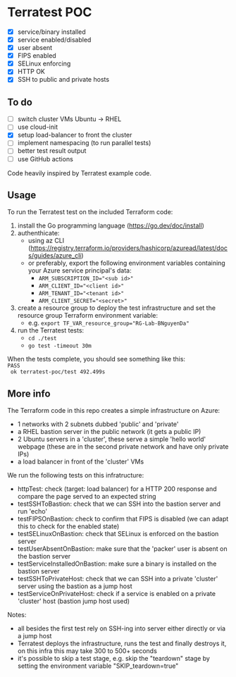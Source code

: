 # Terratest POC

- [X] service/binary installed
- [X] service enabled/disabled
- [X] user absent
- [X] FIPS enabled
- [X] SELinux enforcing
- [X] HTTP OK
- [X] SSH to public and private hosts

## To do

- [ ] switch cluster VMs Ubuntu -> RHEL
- [ ] use cloud-init
- [X] setup load-balancer to front the cluster
- [ ] implement namespacing (to run parallel tests)
- [ ] better test result output
- [ ] use GitHub actions 

Code heavily inspired by Terratest example code. 

## Usage

To run the Terratest test on the included Terraform code:
1. install the Go programming language (https://go.dev/doc/install)
2. authenthicate: 
    - using az CLI (https://registry.terraform.io/providers/hashicorp/azuread/latest/docs/guides/azure_cli) 
    - or preferably, export the following environment variables containing your Azure service principal's data:
        - `ARM_SUBSCRIPTION_ID="<sub id>"`
        - `ARM_CLIENT_ID="<client id>"`
        - `ARM_TENANT_ID="<tenant id>"`
        - `ARM_CLIENT_SECRET="<secret>"`
3. create a resource group to deploy the test infrastructure and set the resource group Terraform environment variable:
    - e.g. `export TF_VAR_resource_group="RG-Lab-BNguyenDa"`
4. run the Terratest tests: 
    - `cd ./test`
    - `go test -timeout 30m`

When the tests complete, you should see something like this: <br>
<code>PASS<br>
ok  	terratest-poc/test	492.499s</code>

## More info

The Terraform code in this repo creates a simple infrastructure on Azure:
- 1 networks with 2 subnets dubbed 'public' and 'private'
- a RHEL bastion server in the public network (it gets a public IP)
- 2 Ubuntu servers in a 'cluster', these serve a simple 'hello world' webpage (these are in the second private network and have only private IPs)
- a load balancer in front of the 'cluster' VMs

We run the following tests on this infratructure:
- httpTest: check (target: load balancer) for a HTTP 200 response and compare the page served to an expected string
- testSSHToBastion: check that we can SSH into the bastion server and run 'echo' 
- testFIPSOnBastion: check to confirm that FIPS is disabled (we can adapt this to check for the enabled state)
- testSELinuxOnBastion: check that SELinux is enforced on the bastion server
- testUserAbsentOnBastion: make sure that the 'packer' user is absent on the bastion server
- testServiceInstalledOnBastion: make sure a binary is installed on the bastion server
- testSSHToPrivateHost: check that we can SSH into a private 'cluster' server using the bastion as a jump host
- testServiceOnPrivateHost: check if a service is enabled on a private 'cluster' host (bastion jump host used)

Notes: 
- all besides the first test rely on SSH-ing into server either directly or via a jump host
- Terratest deploys the infrastructure, runs the test and finally destroys it, on this infra this may take 300 to 500+ seconds
- it's possible to skip a test stage, e.g. skip the "teardown" stage by setting the environment variable "SKIP_teardown=true"
